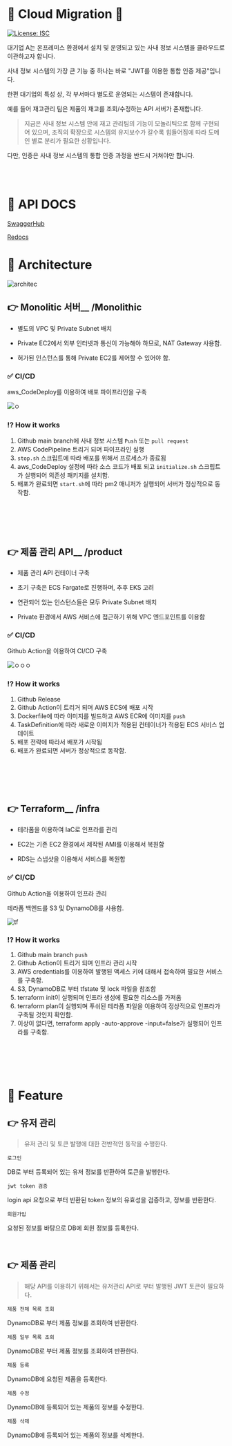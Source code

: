 # 📌 Cloud Migration 👋
<p>
  <a href="#" target="_blank">
    <img alt="License: ISC" src="https://img.shields.io/badge/License-ISC-yellow.svg" />
  </a>
</p>

대기업 A는 온프레미스 환경에서 설치 및 운영되고 있는 사내 정보 시스템을 클라우드로 이관하고자 합니다. 

사내 정보 시스템의 가장 큰 기능 중 하나는 바로 "JWT를 이용한 통합 인증 제공"입니다.  

한편 대기업의 특성 상, 각 부서마다 별도로 운영되는 시스템이 존재합니다. 

예를 들어 재고관리 팀은 제품의 재고를 조회/수정하는 API 서버가 존재합니다. 

> 지금은 사내 정보 시스템 안에 재고 관리팀의 기능이 모놀리틱으로 함께 구현되어 있으며, 조직의 확장으로 시스템의 유지보수가 갈수록 힘들어짐에 따라 도메인 별로 분리가 필요한 상황입니다. 

다만, 인증은 사내 정보 시스템의 통합 인증 과정을 반드시 거쳐야만 합니다.


<br>
<br>

# 📌 API DOCS

[SwaggerHub](https://app.swaggerhub.com/apis/xgro/accompany/1.0.1#/default/post_user_login)

[Redocs](http://xgroapi.s3-website.ap-northeast-2.amazonaws.com )

# 📌 Architecture

![architec](https://user-images.githubusercontent.com/76501289/183823540-e60c1e13-8c1f-4b1a-b6f8-b661d8be8451.png)

## 👉 Monolitic 서버__ /Monolithic

- 별도의 VPC 및 Private Subnet 배치

- Private EC2에서 외부 인터넷과 통신이 가능해야 하므로, NAT Gateway 사용함.

- 허가된 인스턴스를 통해 Private EC2를 제어할 수 있어야 함.

   

### ✅ CI/CD 
aws_CodeDeploy를 이용하여 배포 파이프라인을 구축  

![ㅇ](https://user-images.githubusercontent.com/76501289/183824365-7f9f7ac1-84e1-4cb8-9059-7b0fadfafddd.png)

### ⁉️ How it works  
1. Github main branch에 사내 정보 시스템 `Push` 또는 `pull request`
2. AWS CodePipeline 트리거 되며 파이프라인 실행 
3. `stop.sh` 스크립트에 따라 배포를 위해서 프로세스가 종료됨
4. aws_CodeDeploy 설정에 따라  소스 코드가 배포 되고 `initialize.sh` 스크립트가 실행되어 의존성 패키지를 설치함.
5. 배포가 완료되면 `start.sh`에 따라 pm2 매니저가 실행되어 서버가 정상적으로 동작함.  



<br>
<br>
<br>
<br>

## 👉 제품 관리 API__ /product

- 제품 관리 API 컨테이너 구축

- 초기 구축은 ECS Fargate로 진행하며, 추후 EKS 고려

- 연관되어 있는 인스턴스들은 모두 Private Subnet 배치

- Private 환경에서 AWS 서비스에 접근하기 위해 VPC 엔드포인트를 이용함

### ✅ CI/CD 
Github Action을 이용하여 CI/CD 구축

![ㅇㅇㅇ](https://user-images.githubusercontent.com/76501289/183824381-15265572-f4d1-48b3-946c-731a43d41a4b.png)

### ⁉️ How it works  
1. Github Release
2. Github Action이 트리거 되며 AWS ECS에 배포 시작
3. Dockerfile에 따라 이미지를 빌드하고 AWS ECR에 이미지를 `push`
4. TaskDefinition에 따라 새로운 이미지가 적용된 컨테이너가 적용된 ECS 서비스 업데이트
5. 배포 전략에 따라서 배포가 시작됨
6. 배포가 완료되면 서버가 정상적으로 동작함.  


<br>
<br>
<br>
<br>

## 👉 Terraform__ /infra
- 테라폼을 이용하여 IaC로 인프라를 관리

- EC2는 기존 EC2 환경에서 제작된 AMI를 이용해서 복원함

- RDS는 스냅샷을 이용해서 서비스를 복원함

### ✅ CI/CD 
Github Action을 이용하여 인프라 관리  

테라폼 백엔드를 S3 및 DynamoDB를 사용함.

![tf](https://user-images.githubusercontent.com/76501289/183824396-00d4df3a-d5a6-4ab0-8d61-97f388cbdce4.png)

### ⁉️ How it works  
1. Github main branch `push`
2. Github Action이 트리거 되며 인프라 관리 시작
3. AWS credentials를 이용하여 발행된 액세스 키에 대해서 접속하여 필요한 서비스를 구축함. 
4. S3, DynamoDB로 부터 tfstate 및 lock 파일을 참조함 
5. terraform init이 실행되며 인프라 생성에 필요한 리소스를 가져옴
6. terraform plan이 실행되며 푸쉬된 테라폼 파일을 이용하여 정상적으로 인프라가 구축될 것인지 확인함.
7. 이상이 없다면, terraform apply -auto-approve -input=false가 실행되어 인프라를 구축함.
 
<br>
<br>
<br>
<br>

# 📌 Feature
## 👉 유저 관리
> 유저 관리 및 토큰 발행에 대한 전반적인 동작을 수행한다.

`로그인`   

DB로 부터 등록되어 있는 유저 정보를 반환하여 토큰을 발행한다.


`jwt token 검증`   

login api 요청으로 부터 반환된 token 정보의 유효성을 검증하고, 정보를 반환한다.

`회원가입`   

요청된 정보를 바탕으로 DB에 회원 정보를 등록한다.

<br>

## 👉 제품 관리 
> 해당 API를 이용하기 위해서는 유저관리 API로 부터 발행된 JWT 토큰이 필요하다.

`제품 전체 목록 조회`   

DynamoDB로 부터 제품 정보를 조회하여 반환한다.


`제품 일부 목록 조회`   

DynamoDB로 부터 제품 정보를 조회하여 반환한다.

`제품 등록`   

DynamoDB에 요청된 제품을 등록한다.

`제품 수정`   

DynamoDB에 등록되어 있는 제품의 정보를 수정한다.

`제품 삭제`   

DynamoDB에 등록되어 있는 제품의 정보를 삭제한다.

